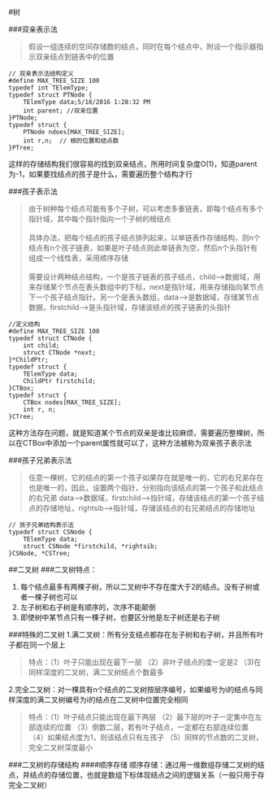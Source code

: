 #树

###双亲表示法
>假设一组连续的空间存储数的结点，同时在每个结点中，附设一个指示器指示双亲结点到链表中的位置

	// 双亲表示法结构定义
	#define MAX_TREE_SIZE 100
	typedef int TElemType;
	typedef struct PTNode {
		TElemType data;5/18/2016 1:28:32 PM 
		int parent; //双亲位置
	}PTNode;
	typedef struct {
		PTNode ndoes[MAX_TREE_SIZE];
		int r,n;  // 根的位置和结点数
	}PTree;

这样的存储结构我们很容易的找到双亲结点，所用时间复杂度O(1)，知道parent为-1，如果要找结点的孩子是什么，需要遍历整个结构才行

###孩子表示法
>由于树种每个结点可能有多个子树，可以考虑多重链表，即每个结点有多个指针域，其中每个指针指向一个子树的根结点<br><br>
>具体办法，把每个结点的孩子结点排列起来，以单链表作存储结构，则n个结点有n个孩子链表，如果是叶子结点则此单链表为空，然后n个头指针有组成一个线性表，采用顺序存储<br><br>
>需要设计两种结点结构，一个是孩子链表的孩子结点，child-->数据域，用来存储某个节点在表头数组中的下标，next是指针域，用来存储指向某节点下一个孩子结点指针。另一个是表头数组，data-->是数据域，存储某节点数据，firstchild-->是头指针域，存储该结点的孩子链表的头指针

	//定义结构	
	#define MAX_TREE_SIZE 100
	typedef struct CTNode {
		int child;
		struct CTNode *next;
	}*ChildPtr;
	typedef struct {
		TElemType data;
		ChildPtr firstchild;
	}CTBox;
	typedef struct {
		CTBox nodes[MAX_TREE_SIZE];
		int r, n;
	}CTree;

这种方法存在问题，就是知道某个节点的双亲是谁比较麻烦，需要遍历整棵树，所以在CTBox中添加一个parent属性就可以了，这种方法被称为双亲孩子表示法

###孩子兄弟表示法
>任意一棵树，它的结点的第一个孩子如果存在就是唯一的，它的右兄弟存在也是唯一的，因此，设置两个指针，分别指向该结点的第一个孩子和此结点的右兄弟 data-->数据域，firstchild-->指针域，存储该结点的第一个孩子结点的存储地址，rightsib-->指针域，存储该结点的右兄弟结点的存储地址

	// 孩子兄弟结构表示法
	typedef struct CSNode {
		TElemType data;
		struct CSNode *firstchild, *rightsib;
	}CSNode, *CSTree;


##二叉树
###二叉树特点：

1. 每个结点最多有两棵子树，所以二叉树中不存在度大于2的结点。没有子树或者一棵子树也可以<br>
2. 左子树和右子树是有顺序的，次序不能颠倒<br>
3. 即使树中某节点只有一棵子树，也要区分他是左子树还是右子树

###特殊的二叉树
1.满二叉树：所有分支结点都存在左子树和右子树，并且所有叶子都在同一个层上<br>
>特点：（1）叶子只能出现在最下一层 （2）非叶子结点的度一定是2 （3)在同样深度的二叉树，满二叉树结点个数最多

2.完全二叉树：对一棵具有n个结点的二叉树按层序编号，如果编号为i的结点与同样深度的满二叉树编号为i的结点在二叉树中位置完全相同
>特点：（1）叶子结点只能出现在最下两层 （2）最下层的叶子一定集中在左部连续的位置 （3）倒数二层，若有叶子结点，一定都在右部连续位置 （4）如果结点度为1，则该结点只有左孩子 （5）同样的节点数的二叉树，完全二叉树深度最小

###二叉树的存储结构
####顺序存储
顺序存储：通过用一维数组存储二叉树的结点，并结点的存储位置，也就是数组下标体现结点之间的逻辑关系（一般只用于存完全二叉树）

